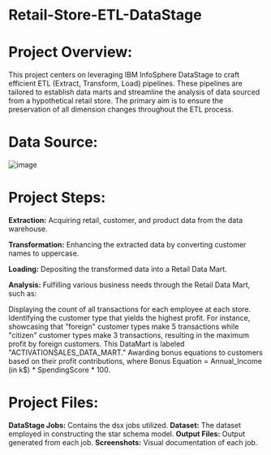 # Retail-Store-ETL-DataStage
# Project Overview:
This project centers on leveraging IBM InfoSphere DataStage to craft efficient ETL (Extract, Transform, Load) pipelines. These pipelines are tailored to establish data marts and streamline the analysis of data sourced from a hypothetical retail store. The primary aim is to ensure the preservation of all dimension changes throughout the ETL process.
# Data Source:
![image](https://github.com/malakSherif86/Retail-Store-ETL-DataStage/assets/156374396/ae24abdf-3278-4a85-ada2-3cbcb9e0b264)

# Project Steps:

**Extraction:** Acquiring retail, customer, and product data from the data warehouse.

**Transformation:** Enhancing the extracted data by converting customer names to uppercase.

**Loading:** Depositing the transformed data into a Retail Data Mart.

**Analysis:** Fulfilling various business needs through the Retail Data Mart, such as:

Displaying the count of all transactions for each employee at each store.
Identifying the customer type that yields the highest profit. For instance, showcasing that "foreign" customer types make 5 transactions while "citizen" customer types make 3 transactions, resulting in the maximum profit by foreign customers. This DataMart is labeled "ACTIVATIONSALES_DATA_MART."
Awarding bonus equations to customers based on their profit contributions, where Bonus Equation = Annual_Income (in k$) * SpendingScore * 100.
# Project Files:

**DataStage Jobs:** Contains the dsx jobs utilized.
**Dataset:** The dataset employed in constructing the star schema model.
**Output Files:** Output generated from each job.
**Screenshots:** Visual documentation of each job.
